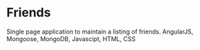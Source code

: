 # Friends
Single page application to maintain a listing of friends.
AngularJS, Mongoose, MongoDB, Javascipt, HTML, CSS
